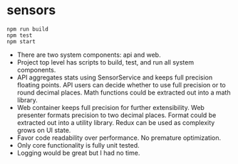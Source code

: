 # sensors

```
npm run build
npm test
npm start
```

- There are two system components: api and web.
- Project top level has scripts to build, test, and run all system components.
- API aggregates stats using SensorService and keeps full precision floating points. API users can decide whether to use full precision or to round decimal places. Math functions could be extracted out into a math library.
- Web container keeps full precision for further extensibility. Web presenter formats precision to two decimal places. Format could be extracted out into a utility library. Redux can be used as complexity grows on UI state.
- Favor code readability over performance. No premature optimization.
- Only core functionality is fully unit tested.
- Logging would be great but I had no time.
